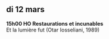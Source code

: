 ## di 12 mars

**15h00 HO Restaurations et incunables**  
Et la lumière fut (Otar Iosseliani, 1989)

